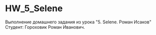 # HW_5_Selene
Выполнение домашнего задания из урока "5. Selene. Роман Исаков"
Студент: Гороховик Роман Иванович.

